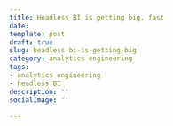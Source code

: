 ```yaml
---
title: Headless BI is getting big, fast
date: 
template: post
draft: true
slug: headless-bi-is-getting-big
category: analytics engineering
tags:
- analytics engineering
- headless BI
description: ''
socialImage: ''

---
```

